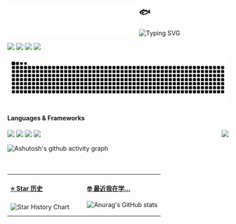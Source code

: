 <h2><a href="https://github.com/tank-feiyu/tank-feiyu"><img src="https://raw.githubusercontent.com/tank-feiyu/tank-feiyu/refs/heads/main/hey.svg" align="left" /></a>🐟</h2>

![Typing SVG](https://readme-typing-svg.demolab.com?font=Fira+Code&pause=1000&width=435&lines=%F0%9F%91%8B+%E4%BD%A0%E5%A5%BD%EF%BC%8C%E6%88%91%E6%98%AF%E8%82%A5%E9%B1%BC%EF%BC%81;%F0%9F%92%A1+%E4%B8%93%E6%B3%A8%E4%BA%8E%E7%94%A8%E4%BB%A3%E7%A0%81%E5%88%9B%E9%80%A0%E7%AE%80%E5%8D%95%E8%80%8C%E6%9C%89%E8%B6%A3%E7%9A%84%E8%A7%A3%E5%86%B3%E6%96%B9%E6%A1%88%E3%80%82;%F0%9F%8C%9F+%E5%B8%8C%E6%9C%9B%E8%BF%99%E4%B8%AA%E9%A1%B9%E7%9B%AE%E8%83%BD%E5%B8%AE%E5%8A%A9%E4%BD%A0%EF%BC%8C%E4%B9%9F%E6%9C%9F%E5%BE%85%E4%BD%A0%E7%9A%84%E5%8F%8D%E9%A6%88%E5%92%8C%E5%BB%BA%E8%AE%AE%EF%BC%81)

[![](https://img.shields.io/github/stars/tank-feiyu/tank-feiyu)](https://github.com/tank-feiyu/tank-feiyu)
[![](https://img.shields.io/github/forks/tank-feiyu/tank-feiyu)](https://github.com/tank-feiyu/tank-feiyu)
[![](https://img.shields.io/github/repo-size/tank-feiyu/tank-feiyu?style=social)](https://github.com/tank-feiyu/tank-feiyu)
[![](https://img.shields.io/github/license/tank-feiyu/tank-feiyu)](https://gitee.com/tank-feiyu/tank-feiyu/blob/master/LICENSE)

<img align="center" alt="Snake" src="https://raw.githubusercontent.com/tank-feiyu/tank-feiyu/refs/heads/output/github-contribution-grid-snake-dark.svg"/>

#### Languages & Frameworks
<a href="https://count.getloli.com/"><img src="https://count.getloli.com/@tank-feiyu?name=tank-feiyu&theme=booru-r6gdrawfriends&padding=7&offset=0&align=center&scale=1&pixelated=1&darkmode=auto&num=17630212148" height="100" align="right"></a>
![](https://img.shields.io/badge/python-v3.11-E89AAA)
![](https://img.shields.io/badge/java-v8-E89AAA)
![](https://img.shields.io/badge/vue-v3-E89AAA)
![](https://img.shields.io/badge/uniapp-v3-E89AAA)



![Ashutosh's github activity graph](https://github-readme-activity-graph.vercel.app/graph?username=tank-feiyu&theme=dracula)

<table>
<tr>
<td valign="top" width="50%">

#### <a href="https://star-history.com/#tank-feiyu/tank-feiyu&Date" target="_blank">⭐ Star 历史</a>
<picture>
 <source media="(prefers-color-scheme: dark)" srcset="https://api.star-history.com/svg?repos=tank-feiyu/tank-feiyu&type=Date&theme=dark" />
 <source media="(prefers-color-scheme: light)" srcset="https://api.star-history.com/svg?repos=tank-feiyu/tank-feiyu&type=Date" />
 <img alt="Star History Chart" src="https://api.star-history.com/svg?repos=tank-feiyu/tank-feiyu&type=Date" />
</picture>

</td>
<td valign="top" width="50%">

<!-- steam-box start -->
#### <a href="" target="_blank">🤓 最近我在学…</a>

[//]: # (![肥鱼&#39;s Github Stats]&#40;https://github-readme-stats.vercel.app/api/top-langs/?username=tank-feiyu&theme=calm&langs_count=6&layout=compact&#41;)

![Anurag's GitHub stats](https://github-readme-stats.vercel.app/api?username=tank-feiyu&show_icons=true&theme=radical)
</td>
</tr>
</table>

<!--
**journey-ad/journey-ad** is a ✨ _special_ ✨ repository because its `README.md` (this file) appears on your GitHub profile.

Here are some ideas to get you started:

- 🔭 I’m currently working on ...
- 🌱 I’m currently learning ...
- 👯 I’m looking to collaborate on ...
- 🤔 I’m looking for help with ...
- 💬 Ask me about ...
- 📫 How to reach me: ...
- 😄 Pronouns: ...
- ⚡ Fun fact: ...
-->

